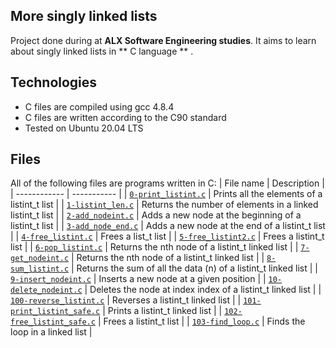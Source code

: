 ## More singly linked lists
Project done during at **ALX Software Engineering studies**. It aims to learn about singly linked lists in ** C language ** .

## Technologies
* C files are compiled using gcc 4.8.4
* C files are written according to the C90 standard
* Tested on Ubuntu 20.04 LTS

## Files
All of the following files are programs written in C:
| File name | Description |
| ------------ | ----------- |
| [`0-print_listint.c`](https://github.com/Yemiluna/alx-system_engineering-devops/blob/main/0x13-more_singly_linked_lists/0-print_listint.c) | Prints all the elements of a listint_t list |
| [`1-listint_len.c`](https://github.com/Yemiluna/alx-system_engineering-devops/blob/main/0x13-more_singly_linked_lists/1-listint_len.c) | Returns the number of elements in a linked listint_t list |
| [`2-add_nodeint.c`](https://github.com/Yemiluna/alx-system_engineering-devops/blob/main/0x13-more_singly_linked_lists/2-add_nodeint.c) | Adds a new node at the beginning of a listint_t list |
| [`3-add_node_end.c`](https://github.com/Yemiluna/alx-system_engineering-devops/blob/main/0x13-more_singly_linked_lists/3-add_node_end.c) | Adds a new node at the end of a listint_t list |
| [`4-free_listint.c`](https://github.com/Yemiluna/alx-system_engineering-devops/blob/main/0x13-more_singly_linked_lists/4-free_listint.c) | Frees a list_t list |
| [`5-free_listint2.c`](https://github.com/Yemiluna/alx-system_engineering-devops/blob/main/0x13-more_singly_linked_lists/5-free_listint2.c) | Frees a listint_t list |
| [`6-pop_listint.c`](https://github.com/Yemiluna/alx-system_engineering-devops/blob/main/0x13-more_singly_linked_lists/6-pop_listint.c) | Returns the nth node of a listint_t linked list |
| [`7-get_nodeint.c`](https://github.com/Yemiluna/alx-system_engineering-devops/blob/main/0x13-more_singly_linked_lists/7-get_nodeint.c) | Returns the nth node of a listint_t linked list |
| [`8-sum_listint.c`](https://github.com/Yemiluna/alx-system_engineering-devops/blob/main/0x13-more_singly_linked_lists/8-sum_listint.c) | Returns the sum of all the data (n) of a listint_t linked list |
| [`9-insert_nodeint.c`](https://github.com/Yemiluna/alx-system_engineering-devops/blob/main/0x13-more_singly_linked_lists/9-insert_nodeint.c) | Inserts a new node at a given position |
| [`10-delete_nodeint.c`](https://github.com/Yemiluna/alx-system_engineering-devops/blob/main/0x13-more_singly_linked_lists/10-delete_nodeint.c) | Deletes the node at index index of a listint_t linked list |
| [`100-reverse_listint.c`](https://github.com/Yemiluna/alx-system_engineering-devops/blob/main/0x13-more_singly_linked_lists/100-reverse_listint.c) | Reverses a listint_t linked list |
| [`101-print_listint_safe.c`](https://github.com/Yemiluna/alx-system_engineering-devops/blob/main/0x13-more_singly_linked_lists/101-print_listint_safe.c) | Prints a listint_t linked list |
| [`102-free_listint_safe.c`](https://github.com/Yemiluna/alx-system_engineering-devops/blob/main/0x13-more_singly_linked_lists/102-free_listint_safe.c) | Frees a listint_t list |
| [`103-find_loop.c`](https://github.com/Yemiluna/alx-system_engineering-devops/blob/main/0x13-more_singly_linked_lists/103-find_loop.c) | Finds the loop in a linked list |
